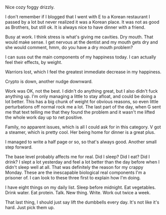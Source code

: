 Nice cozy foggy drizzly.

I don't remember if I blogged that I went with E to a Korean restaurant I passed by a lot but never realized it was a Korean place. It was not as good as Brothers, but still ok. It is always nice to have dinner with a friend.

Busy at work. I think stress is what's giving me cavities. Dry mouth. That would make sense. I get nervous at the dentist and my mouth gets dry and she would comment, hmm, do you have a dry mouth problem?

I can suss out the main components of my happiness today. I can actually feel their effects, by weight.

Warriors lost, which I feel the greatest immediate decrease in my happiness.

Crypto is down, another nudge downward.

Work was OK, not the best. I didn't do anything great, but I also didn't fuck anything up. I'm only managing a little to stay afloat, and could be doing a lot better. This has a big chunk of weight for obvious reasons, so even little perturbations off normal rock me a lot. The last part of the day, when G sent me that text telling me that they found the problem and it wasn't me lifted the whole work day up to net positive.

Family, no apparent issues, which is all I could ask for in this category. V got a steamer, which is pretty cool. Her being home for dinner is a great plus.

I managed to write a half page or so, so that's always good. Another small step forward.

The base level probably affects me for real. Did I sleep? Did I eat? Did I drink? I slept a lot yesterday and feel a lot better than the day before when I didn't sleep well at all. That was definitely the reason for my crappy Monday. These are the inescapable biological real components I'm a prisoner of. I can look to these three first to explain how I'm doing.

I have eight things on my daily list. Sleep before midnight. Eat vegetables. Drink water. Eat protein. Talk. New thing. Write. Work out twice a week.

That last thing, I should just say lift the dumbbells every day. It's not like it's hard. Just pick them up.
